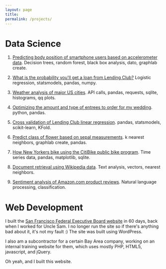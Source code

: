 ```yaml
---
layout: page
title:
permalink: /projects/
---
```


# Data Science #

1. <a href="https://github.com/yorktronic/data_science/tree/master/thinkful/Unit4/decision-trees">Predicting body position of smartphone users based on accelerometer data</a>. Decision trees, random forest, black box analysis, dato, graphlab create.

2. <a href="https://github.com/yorktronic/data_science/tree/master/thinkful/Unit2/logistic_regression">What is the probability you'll get a loan from Lending Club?</a> Logistic regression, statsmodels, pandas, numpy.

3. <a href="https://github.com/yorktronic/data_science/tree/master/thinkful/Unit3/weather">Weather analysis of major US cities</a>. API calls, pandas, requests, sqlite, histograms, qq plots.

4. <a href="https://github.com/yorktronic/wedding">Optimizing the amount and type of entrees to order for my wedding</a>. python, pandas.

5. <a href="https://github.com/yorktronic/data_science/tree/master/thinkful/Unit4/cv">Cross validation of Lending Club linear regression</a>. pandas, statsmodels, scikit-learn, KFold.

6. <a href="https://github.com/yorktronic/data_science/tree/master/thinkful/Unit4/k-nearest-neighbors">Predict class of flower based on sepal measurements</a>. k nearest neighbors, graphlab create, pandas.

7. <a href="https://github.com/yorktronic/data_science/tree/master/thinkful/Unit3/nyc-biking">How New Yorkers bike using the CitiBike public bike program</a>. Time series data, pandas, matplotlib, sqlite.

8. <a href="https://github.com/yorktronic/coursera-ml-foundations/blob/master/w4/document-retrieval.ipynb">Document retrieval using Wikipedia data</a>. Text analysis, vectors, nearest neighbors.

9. <a href="https://github.com/yorktronic/coursera-ml-foundations/tree/master/w3">Sentiment analysis of Amazon.com product reviews</a>. Natural language processing, classification.

# Web Development #

I built the <a href="http://sffeb.us" target="_blank">San Francisco Federal Executive Board website</a> in 60 days, back when I worked for Uncle Sam. I no longer run the site so if there's anything bad about it, it's not my fault :) The site was built using WordPress.

I also am a subcontractor for a certain Bay Area company, working on an internal training website for them, which uses mostly PHP, HTML5, javascript, and jQuery.

Oh yeah, and I built this website.